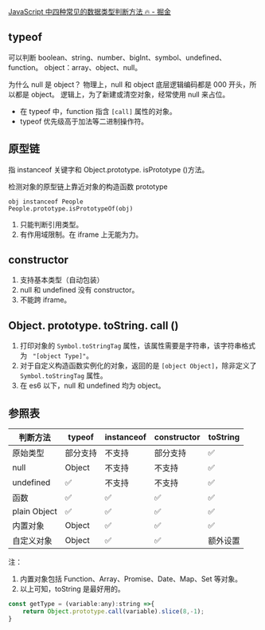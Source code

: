[JavaScript 中四种常见的数据类型判断方法 🔥 - 掘金](https://juejin.cn/post/7246777426666930213?share_token=8862e70e-2797-4f39-86c0-6ba5c9df88ef)

## typeof
可以判断 boolean、string、number、bigInt、symbol、undefined、function。
object：array、object、null。

为什么 null 是 object？
物理上，null 和 object 底层逻辑编码都是 000 开头，所以都是 object。
逻辑上，为了新建或清空对象，经常使用 null 来占位。

- 在 typeof 中，function 指含 `[call]` 属性的对象。
- typeof 优先级高于加法等二进制操作符。

## 原型链
指 instanceof 关键字和 Object.prototype. isPrototype ()方法。

检测对象的原型链上靠近对象的构造函数 prototype

```
obj instanceof People
People.prototype.isPrototypeOf(obj)
```
1. 只能判断引用类型。
2. 有作用域限制。在 iframe 上无能为力。

## constructor
1. 支持基本类型（自动包装）
2. null 和 undefined 没有 constructor。
3. 不能跨 iframe。

## Object. prototype. toString. call ()
1. 打印对象的 `Symbol.toStringTag` 属性，该属性需要是字符串，该字符串格式为 ` "[object Type]"`。
2. 对于自定义构造函数实例化的对象，返回的是 `[object Object]`，除非定义了 `Symbol.toStringTag` 属性。
3. 在 es6 以下，null 和 undefined 均为 object。

## 参照表

| 判断方法     | typeof | instanceof | constructor | toString |
| ------------ | ------ | ---------- | ----------- | -------- |
| 原始类型     | 部分支持  | 不支持     | 部分支持    | ✅     |
| null         | Object | 不支持     | 不支持      | ✅     |
| undefined    | ✅   | 不支持     | 不支持      | ✅     |
| 函数         | ✅   | ✅       | ✅        | ✅     |
| plain Object | ✅   | ✅       | ✅        | ✅     |
| 内置对象     | Object | ✅       | ✅        | ✅         |
| 自定义对象   | Object | ✅      | ✅        | 额外设置 |
注：
1. 内置对象包括 Function、Array、Promise、Date、Map、Set 等对象。
2. 以上可知，toString 是最好用的。
```javascript
const getType = (variable:any):string =>{
	return Object.prototype.call(variable).slice(8,-1);
}
```
